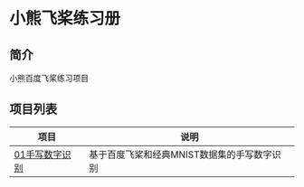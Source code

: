 # 小熊飞桨练习册

## 简介

小熊百度飞桨练习项目

## 项目列表

|项目|说明|
|--|--|
|[01手写数字识别](/01手写数字识别/README.md)|基于百度飞桨和经典MNIST数据集的手写数字识别|
